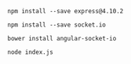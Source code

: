 ```
npm install --save express@4.10.2
```
```
npm install --save socket.io
```
```
bower install angular-socket-io
```
```
node index.js
```